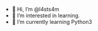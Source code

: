 - 👋 Hi, I’m @l4sts4m
- 👀 I’m interested in learning.
- 🌱 I’m currently learning Python3
<!--- 💞️ I’m looking to collaborate on ...
- 📫 How to reach me ...
--->
<!---
l4sts4m/l4sts4m is a ✨ special ✨ repository because its `README.md` (this file) appears on your GitHub profile.
You can click the Preview link to take a look at your changes.
--->
